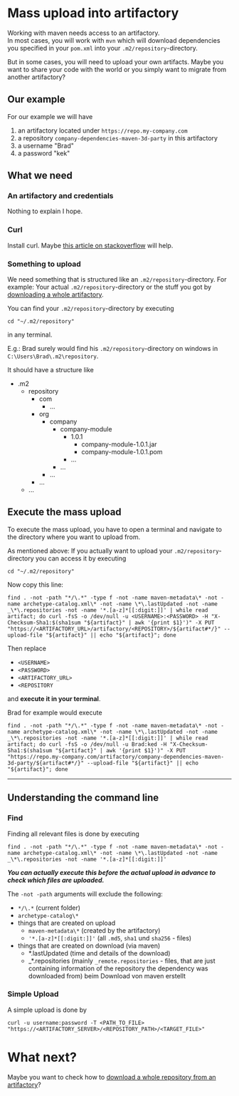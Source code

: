 # Mass upload into artifactory

Working with maven needs access to an artifactory.  
In most cases, you will work with `mvn` which will download dependencies you specified in your `pom.xml` into your `.m2/repository`-directory.

But in some cases, you will need to upload your own artifacts. Maybe you want to share your code with the world or you simply want to migrate from another artifactory?

## Our example
For our example we will have
1. an artifactory located under `https://repo.my-company.com`
2. a repository `company-dependencies-maven-3d-party` in this artifactory
3. a username "Brad"
4. a password "kek"

## What we need

### An artifactory and credentials

Nothing to explain I hope.

### Curl

Install curl. Maybe [this article on stackoverflow](https://stackoverflow.com/questions/9507353/how-do-i-install-and-use-curl-on-windows) will help.

### Something to upload

We need something that is structured like an `.m2/repository`-directory. 
For example: Your actual `.m2/repository`-directory or the stuff you got by [downloading a whole artifactory](downloadWholeRepoFromArtifactory.md).

You can find your `.m2/repository`-directory by executing

```shell
cd "~/.m2/repository"
```
in any terminal.

E.g.: Brad surely would find his `.m2/repository`-directory on windows in `C:\Users\Brad\.m2\repository`.

It should have a structure like 
* .m2
  * repository
    * com
      * ...
    * org
      * company
        * company-module
          * 1.0.1
            * company-module-1.0.1.jar
            * company-module-1.0.1.pom
          * ...
        * ...
      * ...
    * ...
  * ...

## Execute the mass upload

To execute the mass upload, you have to open a terminal and navigate to the directory where you want to upload from. 

As mentioned above: If you actually want to upload your `.m2/repository`-directory you can access it by executing

```shell
cd "~/.m2/repository"
```

Now copy this line:

```shell
find . -not -path "*/\.*" -type f -not -name maven-metadata\* -not -name archetype-catalog.xml\* -not -name \*\.lastUpdated -not -name _\*\.repositories -not -name '*.[a-z]*[[:digit:]]' | while read artifact; do curl -fsS -o /dev/null -u <USERNAME>:<PASSWORD> -H "X-Checksum-Sha1:$(sha1sum "${artifact}" | awk '{print $1}')" -X PUT "https://<ARTIFACTORY_URL>/artifactory/<REPOSITORY>/${artifact#*/}" --upload-file "${artifact}" || echo "${artifact}"; done
```

Then replace
- `<USERNAME>`
- `<PASSWORD>`
- `<ARTIFACTORY_URL>`
- `<REPOSITORY`

and **execute it in your terminal**.

Brad for example would execute
```shell
find . -not -path "*/\.*" -type f -not -name maven-metadata\* -not -name archetype-catalog.xml\* -not -name \*\.lastUpdated -not -name _\*\.repositories -not -name '*.[a-z]*[[:digit:]]' | while read artifact; do curl -fsS -o /dev/null -u Brad:ked -H "X-Checksum-Sha1:$(sha1sum "${artifact}" | awk '{print $1}')" -X PUT "https://repo.my-company.com/artifactory/company-dependencies-maven-3d-party/${artifact#*/}" --upload-file "${artifact}" || echo "${artifact}"; done
```

---
## Understanding the command line

### Find

Finding all relevant files is done by executing

```shell
find . -not -path "*/\.*" -type f -not -name maven-metadata\* -not -name archetype-catalog.xml\* -not -name \*\.lastUpdated -not -name _\*\.repositories -not -name '*.[a-z]*[[:digit:]]'
```

***You can actually execute this before the actual upload in advance to check which files are uploaded.*** 

The `-not -path` arguments will exclude the following: 
* `*/\.*` (current folder)
* `archetype-catalog\*`
* things that are created on upload
  * `maven-metadata\*` (created by the artifactory)
  * `'*.[a-z]*[[:digit:]]'` (all `.md5`, `sha1` und `sha256` - files)
* things that are created on download (via maven)
  * \*\.lastUpdated (time and details of the download)
  * _\*\.repositories (mainly  `_remote.repositories` - files, that are just containing information of the repository the dependency was downloaded from) 
beim Download von maven erstellt
  
### Simple Upload

A simple upload is done by 
```shell
curl -u username:password -T <PATH_TO_FILE> "https://<ARTIFACTORY_SERVER>/<REPOSITORY_PATH>/<TARGET_FILE>"
```

# What next?

Maybe you want to check how to [download a whole repository from an artifactory](downloadWholeRepoFromArtifactory.md)?